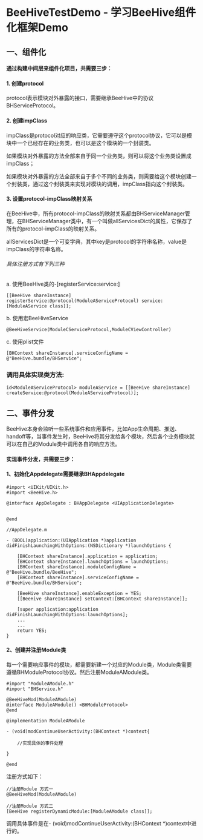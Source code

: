 # BeeHiveTestDemo - 学习BeeHive组件化框架Demo

## 一、组件化

#### 通过构建中间层来组件化项目，共需要三步：

#### 1. 创建protocol

protocol表示模块对外暴露的接口，需要继承BeeHive中的协议BHServiceProtocol。

#### 2. 创建impClass

impClass是protocol对应的响应类，它需要遵守这个protocol协议，它可以是模块中一个已经存在的业务类，也可以是这个模块的一个封装类。

如果模块对外暴露的方法全部来自于同一个业务类，则可以将这个业务类设置成impClass；

如果模块对外暴露的方法全部来自于多个不同的业务类，则需要给这个模块创建一个封装类，通过这个封装类来实现对模块的调用，impClass指向这个封装类。

#### 3. 设置protocol-impClass映射关系

在BeeHive中，所有protocol-impClass的映射关系都由BHServiceManager管理，在BHServiceManager类中，有一个叫做allServicesDict的属性，它保存了所有的protocol-impClass的映射关系。

allServicesDict是一个可变字典，其中key是protocol的字符串名称，value是impClass的字符串名称。

###### 具体注册方式有下列三种

a. 使用BeeHive类的-[registerService:service:]
```
[[BeeHive shareInstance] registerService:@protocol(ModuleAServiceProtocol) service:[ModuleAService class]];
```

b. 使用宏BeeHiveService
```
@BeeHiveService(ModuleCServiceProtocol,ModuleCViewController)
```

c. 使用plist文件  
```
[BHContext shareInstance].serviceConfigName = @"BeeHive.bundle/BHService";
```

### 调用具体实现类方法:
```
id<ModuleAServiceProtocol> moduleAService = [[BeeHive shareInstance] createService:@protocol(ModuleAServiceProtocol)];
```

## 二、事件分发

BeeHive本身会监听一些系统事件和应用事件，比如App生命周期、推送、handoff等，当事件发生时，BeeHive将其分发给各个模块，然后各个业务模块就可以在自己的Module类中调用各自的响应方法。

#### 实现事件分发，共需要三步：

#### 1、初始化Appdelegate需要继承BHAppdelegate
```
#import <UIKit/UIKit.h>
#import <BeeHive.h>

@interface AppDelegate : BHAppDelegate <UIApplicationDelegate>


@end
```
```
//AppDelegate.m

- (BOOL)application:(UIApplication *)application didFinishLaunchingWithOptions:(NSDictionary *)launchOptions {
    
    [BHContext shareInstance].application = application;
    [BHContext shareInstance].launchOptions = launchOptions;
    [BHContext shareInstance].moduleConfigName = @"BeeHive.bundle/BeeHive";
    [BHContext shareInstance].serviceConfigName = @"BeeHive.bundle/BHService";
    
    [BeeHive shareInstance].enableException = YES;
    [[BeeHive shareInstance] setContext:[BHContext shareInstance]];
    
    [super application:application didFinishLaunchingWithOptions:launchOptions];
    ...
    ...
    return YES;
}
```

#### 2、创建并注册Module类

每一个需要响应事件的模块，都需要新建一个对应的Module类，Module类需要遵循BHModuleProtocol协议。然后注册ModuleAModule类。
```
#import "ModuleAModule.h"
#import "BHService.h"

@BeeHiveMod(ModuleAModule)
@interface ModuleAModule() <BHModuleProtocol>
@end

@implementation ModuleAModule

- (void)modContinueUserActivity:(BHContext *)context{
    
    //实现具体的事件处理
    
}

@end
```
注册方式如下：
```
//注册Module 方式一
@BeeHiveMod(ModuleAModule)

//注册Module 方式二
[BeeHive registerDynamicModule:[ModuleAModule class]];
```
调用具体事件是在- (void)modContinueUserActivity:(BHContext *)context中进行的。


